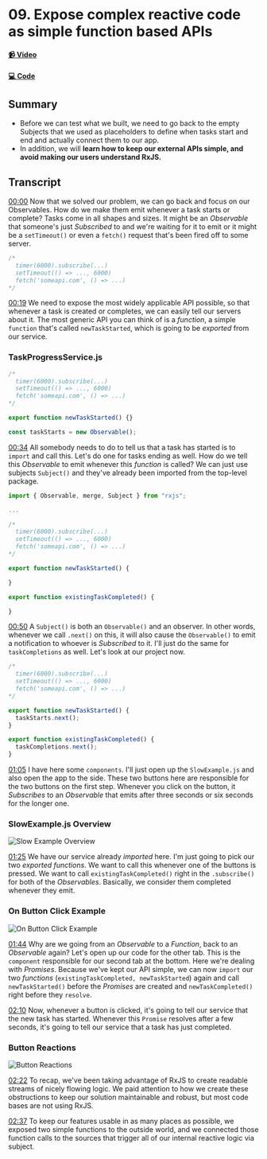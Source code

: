 # 09. Expose complex reactive code as simple function based APIs

#### [📹 Video](https://egghead.io/lessons/rxjs-expose-complex-reactive-code-as-simple-function-based-apis)

#### [💻 Code](https://github.com/rarmatei/egghead-thinking-reactively/blob/lesson-09/src/lesson-code/TaskProgressService.js)

## Summary

- Before we can test what we built, we need to go back to the empty Subjects that we used as placeholders to define when tasks start and end and actually connect them to our app.
- In addition, we will **learn how to keep our external APIs simple, and avoid making our users understand RxJS.**

## Transcript

[00:00](https://egghead.io/lessons/rxjs-expose-complex-reactive-code-as-simple-function-based-apis#t=0) Now that we solved our problem, we can go back and focus on our Observables. How do we make them emit whenever a task starts or complete? Tasks come in all shapes and sizes. It might be an _Observable_ that someone's just _Subscribed_ to and we're waiting for it to emit or it might be a `setTimeout()` or even a `fetch()` request that's been fired off to some server.

```js
/*
  timer(6000).subscribe(...)
  setTimeout(() => ..., 6000)
  fetch('someapi.com', () => ...)
*/
```

[00:19](https://egghead.io/lessons/rxjs-expose-complex-reactive-code-as-simple-function-based-apis#t=19) We need to expose the most widely applicable API possible, so that whenever a task is created or completes, we can easily tell our servers about it. The most generic API you can think of is a _function_, a simple `function` that's called `newTaskStarted`, which is going to be _exported_ from our service.

### TaskProgressService.js

```js
/*
  timer(6000).subscribe(...)
  setTimeout(() => ..., 6000)
  fetch('someapi.com', () => ...)
*/

export function newTaskStarted() {}

const taskStarts = new Observable();
```

[00:34](https://egghead.io/lessons/rxjs-expose-complex-reactive-code-as-simple-function-based-apis#t=34) All somebody needs to do to tell us that a task has started is to `import` and call this. Let's do one for tasks ending as well. How do we tell this _Observable_ to emit whenever this _function_ is called? We can just use subjects `Subject()` and they've already been imported from the top-level package.

```js
import { Observable, merge, Subject } from "rxjs";

...

/*
  timer(6000).subscribe(...)
  setTimeout(() => ..., 6000)
  fetch('someapi.com', () => ...)
*/

export function newTaskStarted() {

}

export function existingTaskCompleted() {

}
```

[00:50](https://egghead.io/lessons/rxjs-expose-complex-reactive-code-as-simple-function-based-apis#t=50) A `Subject()` is both an `Observable()` and an observer. In other words, whenever we call `.next()` on this, it will also cause the `Observable()` to emit a notification to whoever is _Subscribed_ to it. I'll just do the same for `taskCompletions` as well. Let's look at our project now.

```js
/*
  timer(6000).subscribe(...)
  setTimeout(() => ..., 6000)
  fetch('someapi.com', () => ...)
*/

export function newTaskStarted() {
  taskStarts.next();
}

export function existingTaskCompleted() {
  taskCompletions.next();
}
```

[01:05](https://egghead.io/lessons/rxjs-expose-complex-reactive-code-as-simple-function-based-apis#t=65) I have here some `components`. I'll just open up the `SlowExample.js` and also open the app to the side. These two buttons here are responsible for the two buttons on the first step. Whenever you click on the button, it _Subscribes_ to an _Observable_ that emits after three seconds or six seconds for the longer one.

### SlowExample.js Overview

![Slow Example Overview](https://res.cloudinary.com/dg3gyk0gu/image/upload/v1585168508/transcript-images/egghead-expose-complex-reactive-code-as-simple-function-based-apis-slow-example-overview.jpg)

[01:25](https://egghead.io/lessons/rxjs-expose-complex-reactive-code-as-simple-function-based-apis#t=85) We have our service already _imported_ here. I'm just going to pick our two _exported functions_. We want to call this whenever one of the buttons is pressed. We want to call `existingTaskCompleted()` right in the `.subscribe()` for both of the _Observables_. Basically, we consider them completed whenever they emit.

### On Button Click Example

![On Button Click Example](https://res.cloudinary.com/dg3gyk0gu/image/upload/v1585168502/transcript-images/egghead-expose-complex-reactive-code-as-simple-function-based-apis-on-button-click-example.jpg)

[01:44](https://egghead.io/lessons/rxjs-expose-complex-reactive-code-as-simple-function-based-apis#t=104) Why are we going from an _Observable_ to a _Function_, back to an _Observable_ again? Let's open up our code for the other tab. This is the `component` responsible for our second tab at the bottom. Here we're dealing with _Promises_. Because we've kept our API simple, we can now `import` our two _functions_ (`existingTaskCompleted, newTaskStarted`) again and call `newTaskStarted()` before the _Promises_ are created and `newTaskCompleted()` right before they `resolve`.

[02:10](https://egghead.io/lessons/rxjs-expose-complex-reactive-code-as-simple-function-based-apis#t=130) Now, whenever a button is clicked, it's going to tell our service that the new task has started. Whenever this `Promise` resolves after a few seconds, it's going to tell our service that a task has just completed.

### Button Reactions

![Button Reactions](https://res.cloudinary.com/dg3gyk0gu/image/upload/v1585168503/transcript-images/egghead-expose-complex-reactive-code-as-simple-function-based-apis-button-reactions.jpg)

[02:22](https://egghead.io/lessons/rxjs-expose-complex-reactive-code-as-simple-function-based-apis#t=142) To recap, we've been taking advantage of RxJS to create readable streams of nicely flowing logic. We paid attention to how we create these obstructions to keep our solution maintainable and robust, but most code bases are not using RxJS.

[02:37](https://egghead.io/lessons/rxjs-expose-complex-reactive-code-as-simple-function-based-apis#t=157) To keep our features usable in as many places as possible, we exposed two simple functions to the outside world, and we connected those function calls to the sources that trigger all of our internal reactive logic via subject.
